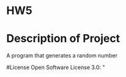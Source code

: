 # HW5

# Description of Project
A program that generates a random number 

#License
Open Software License 3.0: "

